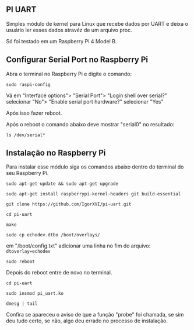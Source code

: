## PI UART
Simples módulo de kernel para Linux que recebe dados por UART e deixa o usuário ler esses dados atravéz de um arquivo proc.

Só foi testado em um Raspberry Pi 4 Model B.

## Configurar Serial Port no Raspberry Pi
Abra o terminal no Raspberry Pi e digite o comando:

`sudo raspi-config`

Vá em 
"Interface options">
"Serial Port">
"Login shell over serial?" selecionar "No">
"Enable serial port hardware?" selecionar "Yes"

Após isso fazer reboot.

Após o reboot o comando abaixo deve mostrar "serial0" no resultado:

`ls /dev/serial*`
  
## Instalação no Raspberry Pi
Para instalar esse módulo siga os comandos abaixo dentro do terminal do seu Raspberry Pi.

`sudo apt-get update && sudo apt-get upgrade`  

`sudo apt-get install raspberrypi-kernel-headers git build-essential`

`git clone https://github.com/IgorXVI/pi-uart.git`

`cd pi-uart`

`make`

`sudo cp echodev.dtbo /boot/overlays/`

em "/boot/config.txt" adicionar uma linha no fim do arquivo: `dtoverlay=echodev` 

`sudo reboot`

Depois do reboot entre de novo no terminal.

`cd pi-uart`

`sudo insmod pi_uart.ko`

`dmesg | tail`

  

Confira se apareceu o aviso de que a função "probe" foi chamada, se sim deu tudo certo, se não, algo deu errado no processo de instalação.
